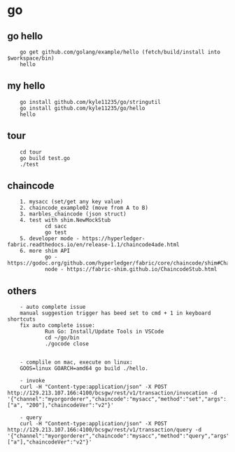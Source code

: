 # go

## go hello

        go get github.com/golang/example/hello (fetch/build/install into $workspace/bin)
        hello

## my hello

        go install github.com/kyle11235/go/stringutil
        go install github.com/kyle11235/go/hello
        hello

## tour

        cd tour
        go build test.go
        ./test

## chaincode

        1. mysacc (set/get any key value)
        2. chaincode_example02 (move from A to B)
        3. marbles_chaincode (json struct)
        4. test with shim.NewMockStub
                cd sacc
                go test
        5. developer mode - https://hyperledger-fabric.readthedocs.io/en/release-1.1/chaincode4ade.html
        6. more shim API
                go - https://godoc.org/github.com/hyperledger/fabric/core/chaincode/shim#ChaincodeStub
                node - https://fabric-shim.github.io/ChaincodeStub.html

## others

        - auto complete issue
        manual suggestion trigger has beed set to cmd + 1 in keyboard shortcuts
        fix auto complete issue:
                Run Go: Install/Update Tools in VSCode
                cd ~/go/bin
                ./gocode close


        - complile on mac, execute on linux:
        GOOS=linux GOARCH=amd64 go build ./hello.

        - invoke
        curl -H "Content-type:application/json" -X POST http://129.213.107.166:4100/bcsgw/rest/v1/transaction/invocation -d '{"channel":"myorgorderer","chaincode":"mysacc","method":"set","args":["a", "200"],"chaincodeVer":"v2"}'

        - query
        curl -H "Content-type:application/json" -X POST http://129.213.107.166:4100/bcsgw/rest/v1/transaction/query -d '{"channel":"myorgorderer","chaincode":"mysacc","method":"query","args":["a"],"chaincodeVer":"v2"}'